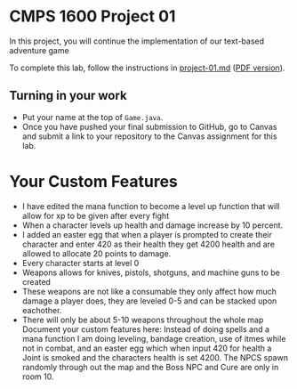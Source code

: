 # CMPS 1600  Project 01

In this project, you will continue the implementation of our text-based adventure game

To complete this lab, follow the instructions in [project-01.md](project-01.md) ([PDF version](project-01.pdf)). 

## Turning in your work
- Put your name at the top of `Game.java`.
- Once you have pushed your final submission to GitHub, go to Canvas and submit a link to your repository to the Canvas assignment for this lab. 

# Your Custom Features
- I have edited the mana function to become a level up function that will allow for xp to be given after every fight
- When a character levels up health and damage increase by 10 percent.
- I added an easter egg that when a player is prompted to create their character and enter 420 as their health they get 4200 health and are allowed to allocate 20 points to damage.
- Every character starts at level 0
- Weapons allows for knives, pistols, shotguns, and machine guns to be created
- These weapons are not like a consumable they only affect how much damage a player does, they are leveled 0-5 and can be stacked upon eachother.
- There will only be about 5-10 weapons throughout the whole map
Document your custom features here:
Instead of doing spells and a mana function I am doing leveling, bandage creation, use of itmes while not in combat, and an easter egg which when input 420 for health a Joint is smoked and the characters health is set 4200. The NPCS spawn randomly through out the map and the Boss NPC and Cure are only in room 10.